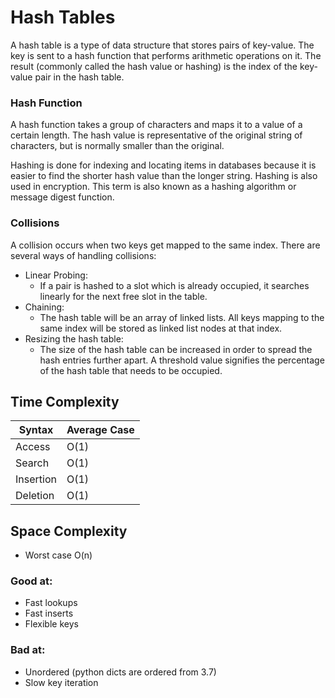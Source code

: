 # Hash Tables

A hash table is a type of data structure that stores pairs of key-value. The key is sent to a hash function that
performs arithmetic operations on it. The result (commonly called the hash value or hashing) is the index
of the key-value pair in the hash table.

### Hash Function
A hash function takes a group of characters and maps it to a value of a certain length.
The hash value is representative of the original string of characters, but is normally smaller than the original.

Hashing is done for indexing and locating items in databases because it is easier to find the shorter hash value
than the longer string. Hashing is also used in encryption. This term is also known as a hashing
algorithm or message digest function.

### Collisions

A collision occurs when two keys get mapped to the same index. There are several ways of handling collisions:
- Linear Probing:
  - If a pair is hashed to a slot which is already occupied, it searches linearly for the next free slot in the table.
- Chaining:
  - The hash table will be an array of linked lists. All keys mapping to the same index will be stored as linked list nodes at that index.
- Resizing the hash table:
  - The size of the hash table can be increased in order to spread the hash entries further apart. A threshold value signifies the percentage of the hash table that needs to be occupied.


 

## Time Complexity 
| Syntax    | Average Case |
|-----------|--------------|
| Access    | O(1)         |
| Search    | O(1)         |
| Insertion | O(1)         |
| Deletion  | O(1)         |



## Space Complexity
- Worst case O(n)


### Good at:
- Fast lookups
- Fast inserts
- Flexible keys

### Bad at:
- Unordered (python dicts are ordered from 3.7)
- Slow key iteration

